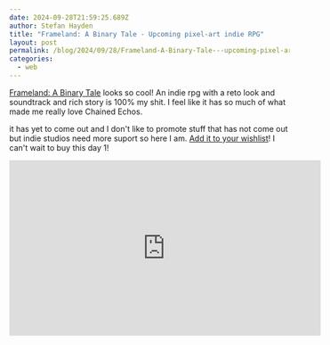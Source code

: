 ```yaml
---
date: 2024-09-28T21:59:25.689Z
author: Stefan Hayden
title: "Frameland: A Binary Tale - Upcoming pixel-art indie RPG"
layout: post
permalink: /blog/2024/09/28/Frameland-A-Binary-Tale---upcoming-pixel-art-indie-RPG/
categories:
  - web
---
```


[Frameland: A Binary Tale](https://frameland.net/) looks so cool! An indie rpg with a reto look and soundtrack and rich story is 100% my shit. I feel like it has so much of what made me really love Chained Echos.

it has yet to come out and I don't like to promote stuff that has not come out but indie studios need more suport so here I am. [Add it to your wishlist](https://store.steampowered.com/app/2137750/Frameland_A_Binary_Tale/)! I can't wait to buy this day 1!


<iframe loading="lazy" width="560" height="315" src="https://www.youtube.com/embed/T87JjxBXSng?si=VtJy-bGHHL4araFn" title="YouTube video player" frameborder="0" allow="accelerometer; autoplay; clipboard-write; encrypted-media; gyroscope; picture-in-picture; web-share" referrerpolicy="strict-origin-when-cross-origin" allowfullscreen></iframe>
